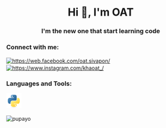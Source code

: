 <h1 align="center">Hi 👋, I'm OAT</h1>
<h3 align="center">I'm the new one that start learning code</h3>

<h3 align="left">Connect with me:</h3>
<p align="left">
<a href="https://fb.com/https://web.facebook.com/oat.sivapon/" target="blank"><img align="center" src="https://raw.githubusercontent.com/rahuldkjain/github-profile-readme-generator/master/src/images/icons/Social/facebook.svg" alt="https://web.facebook.com/oat.sivapon/" height="30" width="40" /></a>
<a href="https://instagram.com/https://www.instagram.com/khaoat_/" target="blank"><img align="center" src="https://raw.githubusercontent.com/rahuldkjain/github-profile-readme-generator/master/src/images/icons/Social/instagram.svg" alt="https://www.instagram.com/khaoat_/" height="30" width="40" /></a>
</p>

<h3 align="left">Languages and Tools:</h3>
<p align="left"> <a href="https://www.python.org" target="_blank" rel="noreferrer"> <img src="https://raw.githubusercontent.com/devicons/devicon/master/icons/python/python-original.svg" alt="python" width="40" height="40"/> </a> </p>

<p><img align="center" src="https://github-readme-stats.vercel.app/api/top-langs?username=pupayo&show_icons=true&locale=en&layout=compact" alt="pupayo" /></p>
